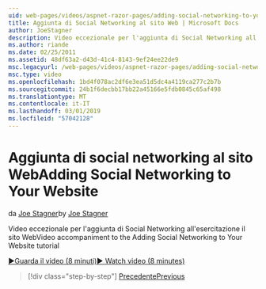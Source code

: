 ```yaml
---
uid: web-pages/videos/aspnet-razor-pages/adding-social-networking-to-your-website
title: Aggiunta di Social Networking al sito Web | Microsoft Docs
author: JoeStagner
description: Video eccezionale per l'aggiunta di Social Networking all'esercitazione il sito Web
ms.author: riande
ms.date: 02/25/2011
ms.assetid: 48df63a2-d43d-41c4-8143-9ef24ee22de9
msc.legacyurl: /web-pages/videos/aspnet-razor-pages/adding-social-networking-to-your-website
msc.type: video
ms.openlocfilehash: 1bd4f078ac2df6e3ea51d5dc4a4119ca277c2b7b
ms.sourcegitcommit: 24b1f6decbb17bb22a45166e5fdb0845c65af498
ms.translationtype: MT
ms.contentlocale: it-IT
ms.lasthandoff: 03/01/2019
ms.locfileid: "57042128"
---
```

<a name="adding-social-networking-to-your-website"></a><span data-ttu-id="11b82-103">Aggiunta di social networking al sito Web</span><span class="sxs-lookup"><span data-stu-id="11b82-103">Adding Social Networking to Your Website</span></span>
====================
<span data-ttu-id="11b82-104">da [Joe Stagner](https://github.com/JoeStagner)</span><span class="sxs-lookup"><span data-stu-id="11b82-104">by [Joe Stagner](https://github.com/JoeStagner)</span></span>

<span data-ttu-id="11b82-105">Video eccezionale per l'aggiunta di Social Networking all'esercitazione il sito Web</span><span class="sxs-lookup"><span data-stu-id="11b82-105">Video accompaniment to the Adding Social Networking to Your Website tutorial</span></span>

[<span data-ttu-id="11b82-106">&#9654;Guarda il video (8 minuti)</span><span class="sxs-lookup"><span data-stu-id="11b82-106">&#9654; Watch video (8 minutes)</span></span>](https://channel9.msdn.com/Blogs/ASP-NET-Site-Videos/adding-social-networking-to-your-website)

> [!div class="step-by-step"]
> [<span data-ttu-id="11b82-107">Precedente</span><span class="sxs-lookup"><span data-stu-id="11b82-107">Previous</span></span>](adding-search-to-your-web-site.md)
